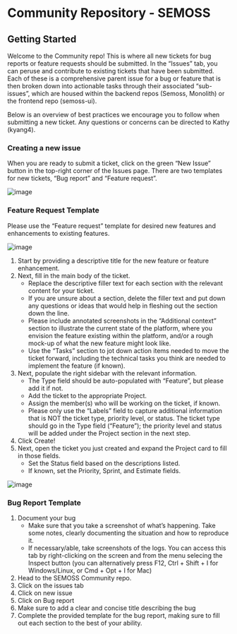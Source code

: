 # Community Repository - SEMOSS

## Getting Started

Welcome to the Community repo! This is where all new tickets for bug reports or feature requests should be submitted. In the “Issues” tab, you can peruse and contribute to existing tickets that have been submitted. Each of these is a comprehensive parent issue for a bug or feature that is then broken down into actionable tasks through their associated “sub-issues”, which are housed within the backend repos (Semoss, Monolith) or the frontend repo (semoss-ui).  

Below is an overview of best practices we encourage you to follow when submitting a new ticket. Any questions or concerns can be directed to Kathy (kyang4).

### Creating a new issue

When you are ready to submit a ticket, click on the green “New Issue” button in the top-right corner of the Issues page. There are two templates for new tickets, “Bug report” and “Feature request”.

![image](https://github.com/user-attachments/assets/5cb51a1a-c0f8-4615-b2a9-3908cb72bfc7)

### Feature Request Template

Please use the “Feature request” template for desired new features and enhancements to existing features.

![image](https://github.com/user-attachments/assets/831881b5-141b-4955-8db5-bb8b97ec9000)

1. Start by providing a descriptive title for the new feature or feature enhancement.
2. Next, fill in the main body of the ticket.
     - Replace the descriptive filler text for each section with the relevant content for your ticket.
     - If you are unsure about a section, delete the filler text and put down any questions or ideas that would help in fleshing out the section down the line.
     - Please include annotated screenshots in the “Additional context” section to illustrate the current state of the platform, where you envision the feature existing within the platform, and/or a rough mock-up of what the new feature might look like.
     - Use the “Tasks” section to jot down action items needed to move the ticket forward, including the technical tasks you think are needed to implement the feature (if known).
3. Next, populate the right sidebar with the relevant information.
     - The Type field should be auto-populated with “Feature”, but please add it if not.
     - Add the ticket to the appropriate Project.
     - Assign the member(s) who will be working on the ticket, if known.
     - Please only use the “Labels” field to capture additional information that is NOT the ticket type, priority level, or status. The ticket type should go in the Type field (“Feature”); the priority level and status will be added under the Project section in the next step.
4. Click Create!
5. Next, open the ticket you just created and expand the Project card to fill in those fields.
     - Set the Status field based on the descriptions listed.
     - If known, set the Priority, Sprint, and Estimate fields.

![image](https://github.com/user-attachments/assets/335659ba-ef63-4eb2-a716-d73d2e178f53)
  
### Bug Report Template

1. Document your bug 
     - Make sure that you take a screenshot of what’s happening. Take some notes, clearly documenting the situation and how to reproduce it. 
     - If necessary/able, take screenshots of the logs. You can access this tab by right-clicking on the screen and from the menu selecing the Inspect button (you can alternatively press F12, Ctrl + Shift + I for Windows/Linux, or Cmd + Opt + I for Mac)
2. Head to the SEMOSS Community repo.
3. Click on the issues tab
4. Click on new issue
5. Click on Bug report
6. Make sure to add a clear and concise title describing the bug
7. Complete the provided template for the bug report, making sure to fill out each section to the best of your ability.

